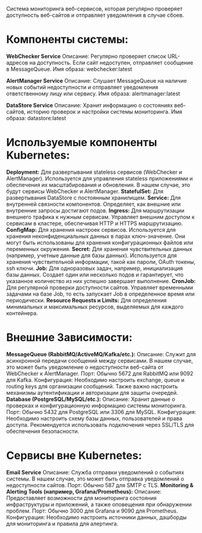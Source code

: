 Система мониторинга веб-сервисов, которая регулярно проверяет доступность веб-сайтов и отправляет уведомления в случае сбоев. 
 
# Компоненты системы: 
**WebChecker Service** 
Описание: Регулярно проверяет список URL-адресов на доступность. Если сайт недоступен, отправляет сообщение в MessageQueue. 
Имя образа: webchecker:latest 
 
**AlertManager Service** 
Описание: Слушает MessageQueue на наличие новых событий недоступности и отправляет уведомления ответственному лицу или сервису. 
Имя образа: alertmanager:latest 
 
**DataStore Service** 
Описание: Хранит информацию о состояниях веб-сайтов, историю проверок и настройки системы мониторинга. 
Имя образа: datastore:latest 

# Используемые компоненты Kubernetes:
**Deployment:** Для развертывания stateless сервисов (WebChecker и AlertManager). Используется для управления stateless приложениями и обеспечения их масштабирования и обновления. В нашем случае, это будут сервисы WebChecker и AlertManager. 
**StatefulSet:** Для развертывания DataStore с постоянным хранилищем. 
**Service:** Для внутренней связности компонентов. Определяет, как внешние или внутренние запросы достигают подов. 
**Ingress:** Для маршрутизации внешнего трафика к нужным сервисам. Управляет внешним доступом к сервисам в кластере, обеспечивая HTTP и HTTPS маршрутизацию. 
**ConfigMap:** Для хранения настроек сервисов. Используется для хранения неконфиденциальных данных в парах ключ-значение. Они могут быть использованы для хранения конфигурационных файлов или переменных окружения. 
**Secret:** Для хранения чувствительных данных (например, учетные данные для базы данных). Используется для хранения чувствительной информации, такой как пароли, OAuth токены, ssh ключи. 
**Job:** Для одноразовых задач, например, инициализация базы данных. Создает один или несколько подов и гарантирует, что указанное количество из них успешно завершает выполнение. 
**CronJob:** Для регулярной проверки доступности сайтов. Управляет временными задачами на базе Job, то есть запускает Job в определенное время или периодически. 
**Resource Requests и Limits:** Для определения минимальных и максимальных ресурсов, выделяемых для каждого контейнера. 

# Внешние Зависимости:
**MessageQueue (RabbitMQ/ActiveMQ/Kafka/etc.):** 
Описание: Служит для асинхронной передачи сообщений между сервисами. В нашем случае, это может быть уведомление о недоступности веб-сайта от WebChecker к AlertManager. 
Порт: Обычно 5672 для RabbitMQ или 9092 для Kafka. 
Конфигурация: Необходимо настроить exchange, queue и routing keys для организации сообщений. Также важно настроить механизмы аутентификации и авторизации для защиты очередей. 
**Database (PostgreSQL/MySQL/etc.):** 
Описание: Хранит данные о проверках и конфигурационную информацию системы мониторинга. 
Порт: Обычно 5432 для PostgreSQL или 3306 для MySQL. 
Конфигурация: Необходимо настроить схему базы данных, пользователей и права доступа. Рекомендуется использовать подключения через SSL/TLS для обеспечения безопасности. 

# Сервисы вне Kubernetes: 
**Email Service** 
Описание: Служба отправки уведомлений о событиях системы. В нашем случае, это может быть отправка уведомлений о недоступности сайтов. 
Порт: Обычно 587 для SMTP с TLS. 
**Monitoring & Alerting Tools (например, Grafana/Prometheus):** 
Описание: Предоставляет возможности для мониторинга состояния инфраструктуры и приложений, а также оповещения при обнаружении проблем. 
Порт: Обычно 3000 для Grafana и 9090 для Prometheus. 
Конфигурация: Необходимо настроить источники данных, дашборды для мониторинга и правила для алертинга. 
